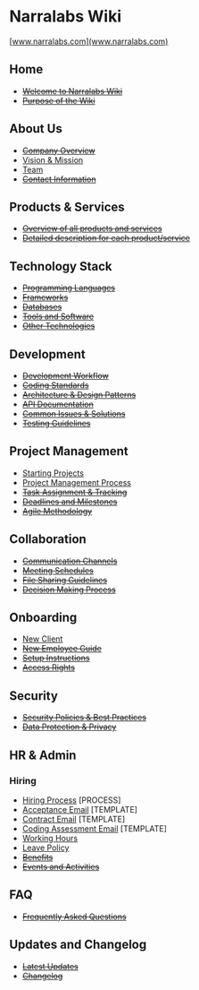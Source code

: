 # **Narralabs Wiki**
[www.narralabs.com](www.narralabs.com)

## **Home**

- ~~[Welcome to Narralabs Wiki](url)~~
- ~~[Purpose of the Wiki](url)~~

## **About Us**

- ~~[Company Overview](url)~~
- [Vision & Mission](https://github.com/admin-narralabs/wiki/blob/main/vision-and-mission.md)
- [Team](https://github.com/admin-narralabs/wiki/blob/main/team.md)
- ~~[Contact Information](url)~~

## **Products & Services**

- ~~[Overview of all products and services](url)~~
- ~~[Detailed description for each product/service](url)~~

## **Technology Stack**

- ~~[Programming Languages](url)~~
- ~~[Frameworks](url)~~
- ~~[Databases](url)~~
- ~~[Tools and Software](url)~~
- ~~[Other Technologies](url)~~

## **Development**

- ~~[Development Workflow](url)~~
- ~~[Coding Standards](url)~~
- ~~[Architecture & Design Patterns](url)~~
- ~~[API Documentation](url)~~
- ~~[Common Issues & Solutions](url)~~
- ~~[Testing Guidelines](url)~~

## **Project Management**

- [Starting Projects](https://github.com/admin-narralabs/wiki/blob/main/starting-projects.md)
- [Project Management Process](https://github.com/admin-narralabs/wiki/blob/main/project-management-process.md)
- ~~[Task Assignment & Tracking](url)~~
- ~~[Deadlines and Milestones](url)~~
- ~~[Agile Methodology](url)~~

## **Collaboration**

- ~~[Communication Channels](url)~~
- ~~[Meeting Schedules](url)~~
- ~~[File Sharing Guidelines](url)~~
- ~~[Decision Making Process](url)~~

## **Onboarding**

- [New Client](https://github.com/admin-narralabs/wiki/blob/main/new-client.md)
- ~~[New Employee Guide](url)~~
- ~~[Setup Instructions](url)~~
- ~~[Access Rights](url)~~

## **Security**

- ~~[Security Policies & Best Practices](url)~~
- ~~[Data Protection & Privacy](url)~~

## **HR & Admin**

### Hiring
- [Hiring Process](https://github.com/admin-narralabs/wiki/blob/main/hiring.md) [PROCESS]
- [Acceptance Email](https://github.com/admin-narralabs/wiki/blob/main/acceptance-email.md) [TEMPLATE]
- [Contract Email](https://github.com/admin-narralabs/wiki/blob/main/contract-email.md) [TEMPLATE]
- [Coding Assessment Email](https://github.com/admin-narralabs/wiki/blob/main/coding-assessment-email.md) [TEMPLATE]
- [Working Hours](https://github.com/admin-narralabs/wiki/blob/main/working-hours.md)
- [Leave Policy](https://github.com/admin-narralabs/wiki/blob/main/leave-policy)
- ~~[Benefits](url)~~
- ~~[Events and Activities](url)~~

## **FAQ**

- ~~[Frequently Asked Questions](url)~~

## **Updates and Changelog**

- ~~[Latest Updates](url)~~
- ~~[Changelog](url)~~
